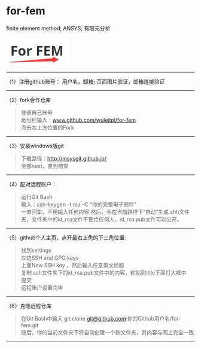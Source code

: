 # for-fem
finite element method; ANSYS; 有限元分析  

![](https://raw.githubusercontent.com/wuleitpl/for-fem/master/static/001-001.png)

***
（1）注册github账号：
用户名，邮箱; 
页面图片验证，邮箱连接验证
***
（2）fork合作仓库  
>登录自己账号  
地址栏输入：www.github.com/wuleitpl/for-fem  
点击右上方位置的Fork  
***
（3）安装windows版git  
>下载路径：http://msysgit.github.io/  
全部next，直到结束
***
（4）配对远程账户：  
>运行Git Bash  
输入：ssh-keygen -t rsa -C "你的完整电子邮件"  
一直回车，不用输入任何内容 
然后，会在当前路径下“自动”生成.shh文件夹，文件夹中的id_rsa文件不要给任何人，id_rsa.pub文件可以公开。
***
（5）github个人主页，点开最右上角的下三角位置:  
>找到settings  
左边SSH and GPG keys  
上面New SSH key ，然后输入任意英文标题  
复制.ssh文件夹下的id_rsa.pub文件中的内容，粘贴到title下面打大框中  
提交  
远程账户设置完毕
***
（6）克隆远程仓库
>在Git Bash中输入
git clone git@github.com:你的Github用户名/for-fem.git  
随后，你的当前文件夹下将自动创建一个新文件夹，其内容与网上完全一致

***